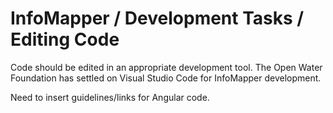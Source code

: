 # InfoMapper / Development Tasks / Editing Code #

Code should be edited in an appropriate development tool.
The Open Water Foundation has settled on Visual Studio Code for InfoMapper development.

Need to insert guidelines/links for Angular code.

